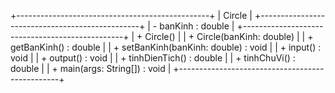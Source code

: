 +------------------------------------------------+
|                   Circle                       |
+------------------------------------------------+
| - banKinh : double                             |
+------------------------------------------------+
| + Circle()                                     |
| + Circle(banKinh: double)                      |
| + getBanKinh() : double                        |
| + setBanKinh(banKinh: double) : void           |
| + input() : void                               |
| + output() : void                              |
| + tinhDienTich() : double                      |
| + tinhChuVi() : double                         |
| + main(args: String[]) : void                  |
+------------------------------------------------+
